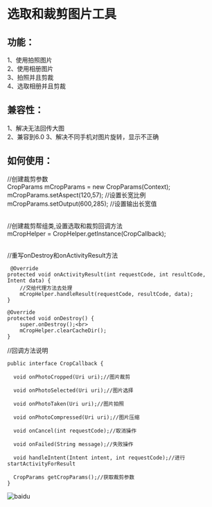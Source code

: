 选取和裁剪图片工具
=================
功能：
------
1、使用拍照图片<br>
2、使用相册图片<br>
3、拍照并且剪裁<br>
4、选取相册并且剪裁<br>

兼容性：
------
1、解决无法回传大图<br>
2、兼容到6.0
3、解决不同手机对图片旋转，显示不正确

如何使用：
------
//创建裁剪参数<br>
CropParams mCropParams = new CropParams(Context);<br>
mCropParams.setAspect(120,57);  //设置长宽比例  <br>
mCropParams.setOutput(600,285); //设置输出长宽值<br>
<br>


//创建裁剪帮组类,设置选取和裁剪回调方法<br>
 mCropHelper = CropHelper.getInstance(CropCallback);<br>
<br>


 //重写onDestroy和onActivityResult方法
 
     @Override
    protected void onActivityResult(int requestCode, int resultCode, Intent data) {
        //交给代理方法去处理
        mCropHelper.handleResult(requestCode, resultCode, data);
    }

    @Override
    protected void onDestroy() {
        super.onDestroy();<br>
        mCropHelper.clearCacheDir();
    }
    
 //回调方法说明
 <br>
    
    public interface CropCallback {

      void onPhotoCropped(Uri uri);//图片裁剪

      void onPhotoSelected(Uri uri);//图片选择

      void onPhotoTaken(Uri uri);//图片拍照

      void onPhotoCompressed(Uri uri);//图片压缩

      void onCancel(int requestCode);//取消操作

      void onFailed(String message);//失败操作
  
      void handleIntent(Intent intent, int requestCode);//进行startActivityForResult

      CropParams getCropParams();//获取裁剪参数
    }

![baidu](http://www.baidu.com/img/bdlogo.gif "使用效果图")  
 
